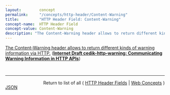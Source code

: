 ```yaml
---
layout:        concept
permalink:     "/concepts/http-header/Content-Warning"
title:         "HTTP Header Field: Content-Warning"
concept-name:  HTTP Header Field
concept-value: Content-Warning
description: "The Content-Warning header allows to return different kinds of warning information via HTTP."
---
```


[The Content-Warning header allows to return different kinds of warning information via HTTP.](http://tools.ietf.org/html/draft-cedik-http-warning#section-8.1 "Read documentation for HTTP Header Field &#34;Content-Warning&#34;") (**[Internet Draft cedik-http-warning: Communicating Warning Information in HTTP APIs](/specs/IETF/I-D/cedik-http-warning "This document defines a new HTTP header field Content-Warning and a standard response format for representing warning information in HTTP APIs.")**)

<br/>
<hr/>

<p style="float : left"><a href="./Content-Warning.json" title="JSON representing this particular Web Concept value">JSON</a></p>
<p style="text-align: right">Return to list of all ( <a href="../http-header/">HTTP Header Fields</a> | <a href="../">Web Concepts</a> )</p>
